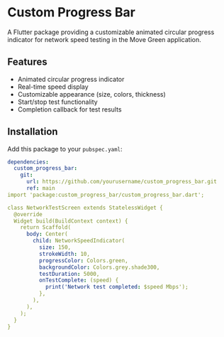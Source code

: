 # Custom Progress Bar

A Flutter package providing a customizable animated circular progress indicator for network speed testing in the Move Green application.

## Features

- Animated circular progress indicator
- Real-time speed display
- Customizable appearance (size, colors, thickness)
- Start/stop test functionality
- Completion callback for test results

## Installation

Add this package to your `pubspec.yaml`:

```yaml
dependencies:
  custom_progress_bar:
    git:
      url: https://github.com/yourusername/custom_progress_bar.git
      ref: main
import 'package:custom_progress_bar/custom_progress_bar.dart';

class NetworkTestScreen extends StatelessWidget {
  @override
  Widget build(BuildContext context) {
    return Scaffold(
      body: Center(
        child: NetworkSpeedIndicator(
          size: 150,
          strokeWidth: 10,
          progressColor: Colors.green,
          backgroundColor: Colors.grey.shade300,
          testDuration: 5000,
          onTestComplete: (speed) {
            print('Network test completed: $speed Mbps');
          },
        ),
      ),
    );
  }
}